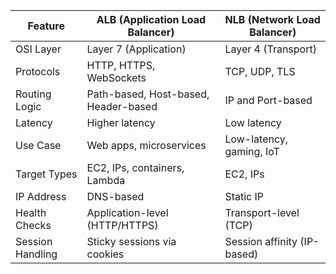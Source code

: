 | **Feature**      | **ALB (Application Load Balancer)**  | **NLB (Network Load Balancer)** |
| ---------------- | ------------------------------------ | ------------------------------- |
| OSI Layer        | Layer 7 (Application)                | Layer 4 (Transport)             |
| Protocols        | HTTP, HTTPS, WebSockets              | TCP, UDP, TLS                   |
| Routing Logic    | Path-based, Host-based, Header-based | IP and Port-based               |
| Latency          | Higher latency                       | Low latency                     |
| Use Case         | Web apps, microservices              | Low-latency, gaming, IoT        |
| Target Types     | EC2, IPs, containers, Lambda         | EC2, IPs                        |
| IP Address       | DNS-based                            | Static IP                       |
| Health Checks    | Application-level (HTTP/HTTPS)       | Transport-level (TCP)           |
| Session Handling | Sticky sessions via cookies          | Session affinity (IP-based)     |
